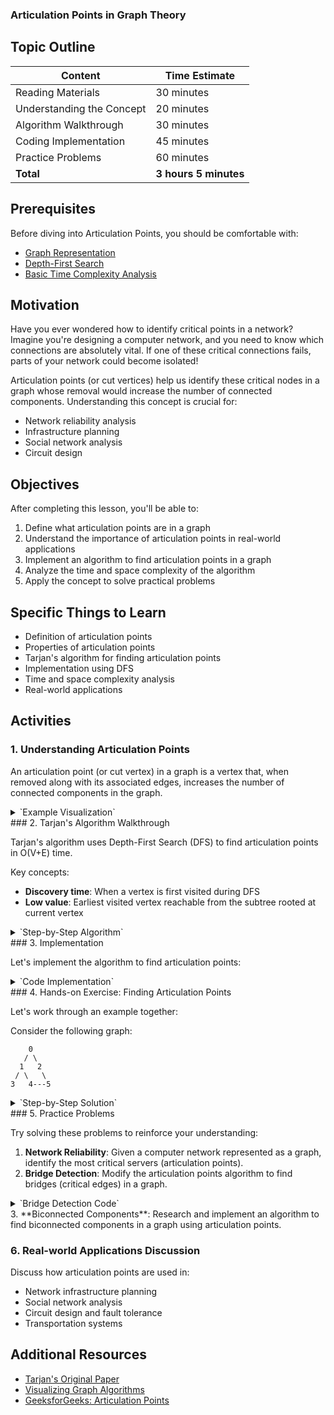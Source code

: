 ### Articulation Points in Graph Theory

## Topic Outline

| **Content** | **Time Estimate**
|-----|-----
| Reading Materials | 30 minutes
| Understanding the Concept | 20 minutes
| Algorithm Walkthrough | 30 minutes
| Coding Implementation | 45 minutes
| Practice Problems | 60 minutes
| **Total** | **3 hours 5 minutes**


## Prerequisites

Before diving into Articulation Points, you should be comfortable with:

- [Graph Representation](https://github.com/Techtonica/curriculum/blob/main/data-structures/graph.md)
- [Depth-First Search](https://github.com/Techtonica/curriculum/blob/main/algorithms/searching.md)
- [Basic Time Complexity Analysis](https://github.com/Techtonica/curriculum/blob/main/runtime-complexity/runtime-complexity.md)


## Motivation

Have you ever wondered how to identify critical points in a network? Imagine you're designing a computer network, and you need to know which connections are absolutely vital. If one of these critical connections fails, parts of your network could become isolated!

Articulation points (or cut vertices) help us identify these critical nodes in a graph whose removal would increase the number of connected components. Understanding this concept is crucial for:

- Network reliability analysis
- Infrastructure planning
- Social network analysis
- Circuit design


## Objectives

After completing this lesson, you'll be able to:

1. Define what articulation points are in a graph
2. Understand the importance of articulation points in real-world applications
3. Implement an algorithm to find articulation points in a graph
4. Analyze the time and space complexity of the algorithm
5. Apply the concept to solve practical problems


## Specific Things to Learn

- Definition of articulation points
- Properties of articulation points
- Tarjan's algorithm for finding articulation points
- Implementation using DFS
- Time and space complexity analysis
- Real-world applications


## Activities

### 1. Understanding Articulation Points

An articulation point (or cut vertex) in a graph is a vertex that, when removed along with its associated edges, increases the number of connected components in the graph.

<details>`<summary>`Example Visualization`</summary>`

```plaintext
    A
   / \
  B   C
 / \   \
D   E---F
```

In this graph, vertices A and E are articulation points:

- If A is removed, B (and its children D and E) would be disconnected from C and F
- If E is removed, D and B would be disconnected from F and C


</details>### 2. Tarjan's Algorithm Walkthrough

Tarjan's algorithm uses Depth-First Search (DFS) to find articulation points in O(V+E) time.

Key concepts:

- **Discovery time**: When a vertex is first visited during DFS
- **Low value**: Earliest visited vertex reachable from the subtree rooted at current vertex


<details>`<summary>`Step-by-Step Algorithm`</summary>`

1. Start DFS from any vertex in the graph
2. For each vertex, keep track of:

1. Discovery time
2. Lowest discovery time reachable from its subtree



3. A vertex is an articulation point if either:

1. It is the root of the DFS tree and has more than one child
2. It is not the root, and there exists a child such that no vertex in the child's subtree has a back edge to any ancestor of the current vertex





</details>### 3. Implementation

Let's implement the algorithm to find articulation points:

<details>`<summary>`Code Implementation`</summary>`

```python
def find_articulation_points(graph):
    """
    Find all articulation points in an undirected graph.
    
    Args:
        graph: Dictionary representing an adjacency list
        
    Returns:
        List of articulation points
    """
    n = len(graph)
    visited = [False] * n
    disc = [float("inf")] * n
    low = [float("inf")] * n
    parent = [-1] * n
    articulation_points = [False] * n
    time = [0]  # Using list as mutable integer
    
    def dfs(u):
        # Count of children in DFS tree
        children = 0
        
        # Mark current node as visited
        visited[u] = True
        
        # Initialize discovery time and low value
        disc[u] = low[u] = time[0]
        time[0] += 1
        
        # Go through all vertices adjacent to this
        for v in graph[u]:
            # If v is not visited yet, make it a child of u in DFS tree and recur for it
            if not visited[v]:
                parent[v] = u
                children += 1
                dfs(v)
                
                # Check if the subtree rooted with v has a connection to one of the ancestors of u
                low[u] = min(low[u], low[v])
                
                # u is an articulation point in following cases:
                # (1) u is root of DFS tree and has two or more children
                if parent[u] == -1 and children > 1:
                    articulation_points[u] = True
                
                # (2) If u is not root and low value of one of its children is more than or equal to discovery value of u
                if parent[u] != -1 and low[v] >= disc[u]:
                    articulation_points[u] = True
            
            # Update low value of u for parent function calls
            elif v != parent[u]:
                low[u] = min(low[u], disc[v])
    
    # Call the recursive helper function for all vertices
    for i in range(n):
        if not visited[i]:
            dfs(i)
    
    # Return the articulation points
    return [i for i in range(n) if articulation_points[i]]
```

</details>### 4. Hands-on Exercise: Finding Articulation Points

Let's work through an example together:

Consider the following graph:

```plaintext
    0
   / \
  1   2
 / \   \
3   4---5
```

<details>`<summary>`Step-by-Step Solution`</summary>`

1. Start DFS from vertex 0
2. Visit vertices in order: 0, 1, 3, 4, 5, 2
3. Calculate discovery and low times:

1. disc[0] = 0, low[0] = 0
2. disc[1] = 1, low[1] = 1
3. disc[3] = 2, low[3] = 2
4. disc[4] = 3, low[4] = 1 (due to back edge to 1)
5. disc[5] = 4, low[5] = 1 (via 4)
6. disc[2] = 5, low[2] = 0 (due to back edge to 0)



4. Check articulation point conditions:

1. Vertex 0: Root with 2 children, so it's an articulation point
2. Vertex 1: Has child 3 with low[3] >= disc[1], so it's an articulation point
3. Other vertices: Not articulation points





Result: Vertices 0 and 1 are articulation points.

</details>### 5. Practice Problems

Try solving these problems to reinforce your understanding:

1. **Network Reliability**: Given a computer network represented as a graph, identify the most critical servers (articulation points).
2. **Bridge Detection**: Modify the articulation points algorithm to find bridges (critical edges) in a graph.


<details>`<summary>`Bridge Detection Code`</summary>`

```python
def find_bridges(graph):
    """
    Find all bridges in an undirected graph.
    
    Args:
        graph: Dictionary representing an adjacency list
        
    Returns:
        List of bridges (pairs of vertices)
    """
    n = len(graph)
    visited = [False] * n
    disc = [float("inf")] * n
    low = [float("inf")] * n
    parent = [-1] * n
    bridges = []
    time = [0]  # Using list as mutable integer
    
    def dfs(u):
        # Mark current node as visited
        visited[u] = True
        
        # Initialize discovery time and low value
        disc[u] = low[u] = time[0]
        time[0] += 1
        
        # Go through all vertices adjacent to this
        for v in graph[u]:
            # If v is not visited yet, make it a child of u in DFS tree and recur for it
            if not visited[v]:
                parent[v] = u
                dfs(v)
                
                # Check if the subtree rooted with v has a connection to one of the ancestors of u
                low[u] = min(low[u], low[v])
                
                # If the lowest vertex reachable from subtree under v is below u in DFS tree, then u-v is a bridge
                if low[v] > disc[u]:
                    bridges.append((u, v))
            
            # Update low value of u for parent function calls
            elif v != parent[u]:
                low[u] = min(low[u], disc[v])
    
    # Call the recursive helper function for all vertices
    for i in range(n):
        if not visited[i]:
            dfs(i)
    
    return bridges
```

</details>3. **Biconnected Components**: Research and implement an algorithm to find biconnected components in a graph using articulation points.


### 6. Real-world Applications Discussion

Discuss how articulation points are used in:

- Network infrastructure planning
- Social network analysis
- Circuit design and fault tolerance
- Transportation systems


## Additional Resources

- [Tarjan's Original Paper](https://epubs.siam.org/doi/10.1137/0201010)
- [Visualizing Graph Algorithms](https://visualgo.net/en/dfsbfs)
- [GeeksforGeeks: Articulation Points](https://www.geeksforgeeks.org/articulation-points-or-cut-vertices-in-a-graph/)
